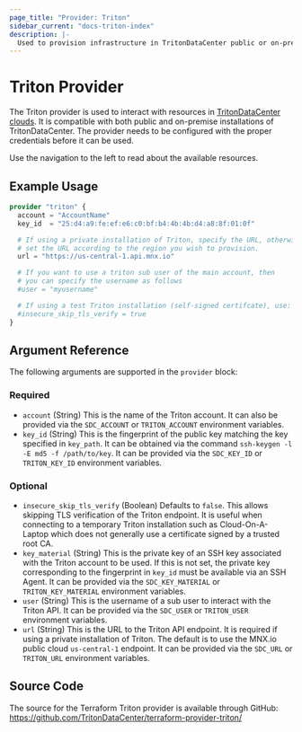```yaml
---
page_title: "Provider: Triton"
sidebar_current: "docs-triton-index"
description: |-
  Used to provision infrastructure in TritonDataCenter public or on-premise clouds.
---
```


# Triton Provider

The Triton provider is used to interact with resources in [TritonDataCenter clouds](https://www.tritondatacenter.com/). It is compatible with both public and on-premise installations of TritonDataCenter. The provider needs to be configured with the proper credentials before it can be used.

Use the navigation to the left to read about the available resources.

## Example Usage

```terraform
provider "triton" {
  account = "AccountName"
  key_id  = "25:d4:a9:fe:ef:e6:c0:bf:b4:4b:4b:d4:a8:8f:01:0f"

  # If using a private installation of Triton, specify the URL, otherwise
  # set the URL according to the region you wish to provision.
  url = "https://us-central-1.api.mnx.io"

  # If you want to use a triton sub user of the main account, then
  # you can specify the username as follows
  #user = "myusername"

  # If using a test Triton installation (self-signed certifcate), use:
  #insecure_skip_tls_verify = true
}
```

## Argument Reference

The following arguments are supported in the `provider` block:

### Required

- `account` (String) This is the name of the Triton account. It can also be provided via the `SDC_ACCOUNT` or `TRITON_ACCOUNT` environment variables.
- `key_id` (String) This is the fingerprint of the public key matching the key specified in `key_path`. It can be obtained via the command `ssh-keygen -l -E md5 -f /path/to/key`. It can be provided via the `SDC_KEY_ID` or `TRITON_KEY_ID` environment variables.

### Optional

- `insecure_skip_tls_verify` (Boolean) Defaults to `false`. This allows skipping TLS verification of the Triton endpoint. It is useful when connecting to a temporary Triton installation such as Cloud-On-A-Laptop which does not generally use a certificate signed by a trusted root CA.
- `key_material` (String) This is the private key of an SSH key associated with the Triton account to be used. If this is not set, the private key corresponding to the fingerprint in `key_id` must be available via an SSH Agent. It can be provided via the `SDC_KEY_MATERIAL` or `TRITON_KEY_MATERIAL` environment variables.
- `user` (String) This is the username of a sub user to interact with the Triton API. It can be provided via the `SDC_USER` or `TRITON_USER` environment variables.
- `url` (String) This is the URL to the Triton API endpoint. It is required if using a private installation of Triton. The default is to use the MNX.io public cloud `us-central-1` endpoint. It can be provided via the `SDC_URL` or `TRITON_URL` environment variables.

## Source Code

The source for the Terraform Triton provider is available through GitHub: https://github.com/TritonDataCenter/terraform-provider-triton/
